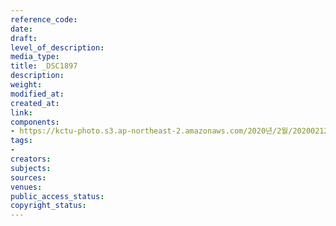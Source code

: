 ```yaml
---
reference_code: 
date: 
draft: 
level_of_description: 
media_type: 
title: _DSC1897
description: 
weight: 
modified_at: 
created_at: 
link: 
components:
- https://kctu-photo.s3.ap-northeast-2.amazonaws.com/2020년/2월/20200212_죽음을+멈추는+2.22+희망버스+출발+기자회견/_DSC1897.jpg
tags:
- 
creators: 
subjects: 
sources: 
venues: 
public_access_status: 
copyright_status: 
---
```

